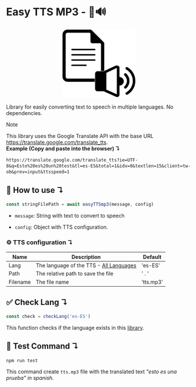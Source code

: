 # Easy TTS MP3 - 📄🔊

<div align="center">
  <img width="200"
    src="/assets/Logo2.png">
</div>

Library for easily converting text to speech in multiple languages. No dependencies.

> [!NOTE]
> This library uses the Google Translate API with the base URL https://translate.google.com/translate_tts. <br> __Example (Copy and paste into the browser) ↴__ 
> ```
> https://translate.google.com/translate_tts?ie=UTF-8&q=Esto%20es%20un%20test&tl=es-ES&total=1&idx=0&textlen=15&client=tw-ob&prev=input&ttsspeed=1
>``` 


## 🤔  How to use ↴
```js
const stringFilePath = await easyTTSmp3(message, config)
```

- `message`: String with text to convert to speech

- `config`: Object with TTS configuration.

### ⚙️ TTS configuration ↴

|Name|Description|Default|
|-----|-------|-------|
|Lang|The language of the TTS - [All Languages](https://cloud.google.com/speech-to-text/docs/speech-to-text-supported-languages]) | 'es-ES' |
|Path|The relative path to save the file| ' . ' |
|Filename|The file name| 'tts.mp3' |

## ✅ Check Lang ↴
```js
const check = checkLang('es-ES')
```

This function checks if the language exists in this [library](/src/utils/lang.js).

## 🧪 Test Command ↴
```
npm run test
```

This command create `tts.mp3` file with the translated text *"esto es una prueba" in spanish.*